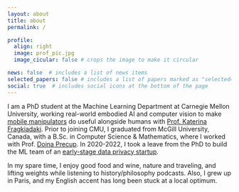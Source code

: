 ```yaml
---
layout: about
title: about
permalink: /

profile:
  align: right
  image: prof_pic.jpg
  image_cicular: false # crops the image to make it circular

news: false  # includes a list of news items
selected_papers: false # includes a list of papers marked as "selected={true}"
social: true  # includes social icons at the bottom of the page
---
```


I am a PhD student at the Machine Learning Department at Carnegie Mellon University, working real-world embodied AI and computer vision to make [mobile manipulators](https://hello-robot.com/product) do useful alongside humans with [Prof. Katerina Fragkiadaki](https://www.cs.cmu.edu/~katef). Prior to joining CMU, I graduated from McGill University, Canada, with a B.Sc. in Computer Science & Mathematics, where I worked with Prof. [Doina Precup](https://www.cs.mcgill.ca/~dprecup/index.html). In 2020-2022, I took a leave from the PhD to build the ML team of an [early-stage data privacy startup](https://www.relyance.ai/).

In my spare time, I enjoy good food and wine, nature and traveling, and lifting weights while listening to history/philosophy podcasts. Also, I grew up in Paris, and my English accent has long been stuck at a local optimum.
